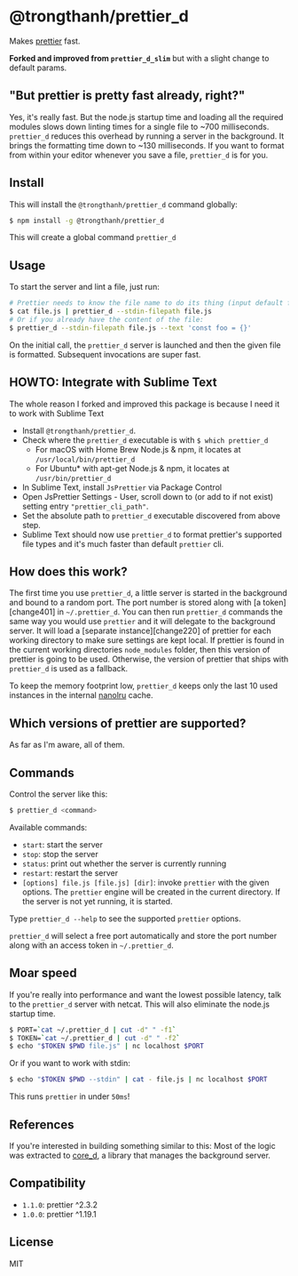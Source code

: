 # \@trongthanh/prettier_d

Makes [prettier][] fast.

**Forked and improved from `prettier_d_slim`** but with a slight change to default params.

## "But prettier is pretty fast already, right?"

Yes, it's really fast. But the node.js startup time and loading all the
required modules slows down linting times for a single file to ~700
milliseconds. `prettier_d` reduces this overhead by running a server in the
background. It brings the formatting time down to ~130 milliseconds. If you want
to format from within your editor whenever you save a file, `prettier_d` is for
you.

## Install

This will install the `@trongthanh/prettier_d` command globally:

```bash
$ npm install -g @trongthanh/prettier_d
```

This will create a global command `prettier_d`

## Usage

To start the server and lint a file, just run:

```bash
# Prettier needs to know the file name to do its thing (input default from stdin)
$ cat file.js | prettier_d --stdin-filepath file.js
# Or if you already have the content of the file:
$ prettier_d --stdin-filepath file.js --text 'const foo = {}'
```

On the initial call, the `prettier_d` server is launched and then the given file
is formatted. Subsequent invocations are super fast.

## HOWTO: Integrate with Sublime Text

The whole reason I forked and improved this package is because I need it to work with Sublime Text

- Install `@trongthanh/prettier_d`.
- Check where the `prettier_d` executable is with `$ which prettier_d`
  + For macOS with Home Brew Node.js & npm, it locates at `/usr/local/bin/prettier_d`
  + For Ubuntu* with apt-get Node.js & npm, it locates at `/usr/bin/prettier_d`
- In Sublime Text, install `JsPrettier` via Package Control
- Open JsPrettier Settings - User, scroll down to (or add to if not exist) setting entry `"prettier_cli_path"`.
- Set the absolute path to `prettier_d` executable discovered from above step.
- Sublime Text should now use `prettier_d` to format prettier's supported file types and it's much faster than default `prettier` cli.

## How does this work?

The first time you use `prettier_d`, a little server is started in the background
and bound to a random port. The port number is stored along with [a
token][change401] in `~/.prettier_d`. You can then run `prettier_d` commands the
same way you would use `prettier` and it will delegate to the background server.
It will load a [separate instance][change220] of prettier for each working
directory to make sure settings are kept local. If prettier is found in the
current working directories `node_modules` folder, then this version of prettier
is going to be used. Otherwise, the version of prettier that ships with
`prettier_d` is used as a fallback.

To keep the memory footprint low, `prettier_d` keeps only the last 10 used
instances in the internal [nanolru][] cache.

## Which versions of prettier are supported?

As far as I'm aware, all of them.

## Commands

Control the server like this:

```bash
$ prettier_d <command>
```

Available commands:

- `start`: start the server
- `stop`: stop the server
- `status`: print out whether the server is currently running
- `restart`: restart the server
- `[options] file.js [file.js] [dir]`: invoke `prettier` with the given options.
  The `prettier` engine will be created in the current directory. If the server
  is not yet running, it is started.

Type `prettier_d --help` to see the supported `prettier` options.

`prettier_d` will select a free port automatically and store the port number
along with an access token in `~/.prettier_d`.

## Moar speed

If you're really into performance and want the lowest possible latency, talk to
the `prettier_d` server with netcat. This will also eliminate the node.js startup
time.

```bash
$ PORT=`cat ~/.prettier_d | cut -d" " -f1`
$ TOKEN=`cat ~/.prettier_d | cut -d" " -f2`
$ echo "$TOKEN $PWD file.js" | nc localhost $PORT
```

Or if you want to work with stdin:

```bash
$ echo "$TOKEN $PWD --stdin" | cat - file.js | nc localhost $PORT
```

This runs `prettier` in under `50ms`!

## References

If you're interested in building something similar to this: Most of the logic
was extracted to [core_d][], a library that manages the background server.

## Compatibility

- `1.1.0`: prettier ^2.3.2
- `1.0.0`: prettier ^1.19.1

## License

MIT

[prettier]: https://prettier.io/
[nanolru]: https://github.com/s3ththompson/nanolru
[core_d]: https://github.com/mantoni/core_d.js

